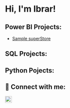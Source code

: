 <h1>Hi, I'm Ibrar! 
  
<h2> Power BI Projects:</h2>

- [Sample superStore](https://github.com/Ibrar-Kaleem/SuperStore_US)

  
<h2>SQL Projects:</b>

<h2> Python Pojects:</b>
  
<h2> 🤳 Connect with me:</h2>


[<img align="left" alt="JoshMadakor | LinkedIn" width="22px" src="https://cdn.jsdelivr.net/npm/simple-icons@v3/icons/linkedin.svg" />][linkedin]


[linkedin]: https://www.linkedin.com/in/ibrarkaleem/
